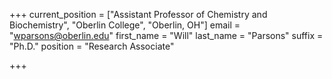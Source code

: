 +++
current_position = ["Assistant Professor of Chemistry and Biochemistry", "Oberlin College", "Oberlin, OH"]
email = "wparsons@oberlin.edu"
first_name = "Will"
last_name = "Parsons"
suffix = "Ph.D."
position = "Research Associate"

+++

